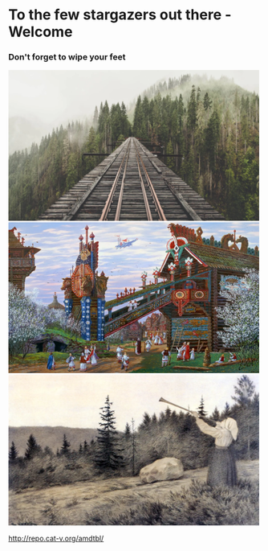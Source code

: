 # To the few stargazers out there - Welcome

### Don't forget to wipe your feet

<img src=".pix/train.webp" style="width: 500px; height: 300px;">
<img src=".pix/ivanov01.webp" style="width: 500px; height: 300px;">
<img src=".pix/op_under_fjeldet_toner_en_lur.webp" style="width: 500px; height: 300px;">

http://repo.cat-v.org/amdtbl/
